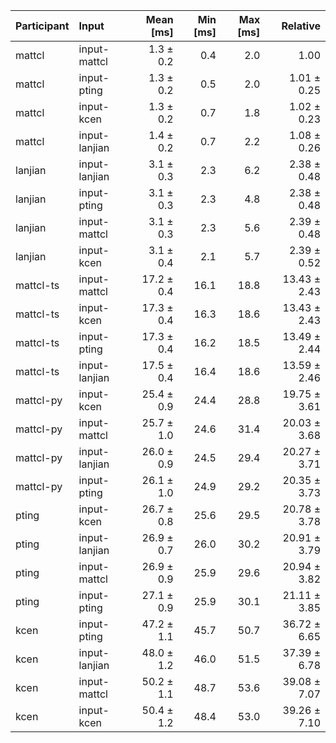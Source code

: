 | Participant | Input | Mean [ms] | Min [ms] | Max [ms] | Relative |
|:---|:---|---:|---:|---:|---:|
| mattcl | input-mattcl | 1.3 ± 0.2 | 0.4 | 2.0 | 1.00 |
| mattcl | input-pting | 1.3 ± 0.2 | 0.5 | 2.0 | 1.01 ± 0.25 |
| mattcl | input-kcen | 1.3 ± 0.2 | 0.7 | 1.8 | 1.02 ± 0.23 |
| mattcl | input-lanjian | 1.4 ± 0.2 | 0.7 | 2.2 | 1.08 ± 0.26 |
| lanjian | input-lanjian | 3.1 ± 0.3 | 2.3 | 6.2 | 2.38 ± 0.48 |
| lanjian | input-pting | 3.1 ± 0.3 | 2.3 | 4.8 | 2.38 ± 0.48 |
| lanjian | input-mattcl | 3.1 ± 0.3 | 2.3 | 5.6 | 2.39 ± 0.48 |
| lanjian | input-kcen | 3.1 ± 0.4 | 2.1 | 5.7 | 2.39 ± 0.52 |
| mattcl-ts | input-mattcl | 17.2 ± 0.4 | 16.1 | 18.8 | 13.43 ± 2.43 |
| mattcl-ts | input-kcen | 17.3 ± 0.4 | 16.3 | 18.6 | 13.43 ± 2.43 |
| mattcl-ts | input-pting | 17.3 ± 0.4 | 16.2 | 18.5 | 13.49 ± 2.44 |
| mattcl-ts | input-lanjian | 17.5 ± 0.4 | 16.4 | 18.6 | 13.59 ± 2.46 |
| mattcl-py | input-kcen | 25.4 ± 0.9 | 24.4 | 28.8 | 19.75 ± 3.61 |
| mattcl-py | input-mattcl | 25.7 ± 1.0 | 24.6 | 31.4 | 20.03 ± 3.68 |
| mattcl-py | input-lanjian | 26.0 ± 0.9 | 24.5 | 29.4 | 20.27 ± 3.71 |
| mattcl-py | input-pting | 26.1 ± 1.0 | 24.9 | 29.2 | 20.35 ± 3.73 |
| pting | input-kcen | 26.7 ± 0.8 | 25.6 | 29.5 | 20.78 ± 3.78 |
| pting | input-lanjian | 26.9 ± 0.7 | 26.0 | 30.2 | 20.91 ± 3.79 |
| pting | input-mattcl | 26.9 ± 0.9 | 25.9 | 29.6 | 20.94 ± 3.82 |
| pting | input-pting | 27.1 ± 0.9 | 25.9 | 30.1 | 21.11 ± 3.85 |
| kcen | input-pting | 47.2 ± 1.1 | 45.7 | 50.7 | 36.72 ± 6.65 |
| kcen | input-lanjian | 48.0 ± 1.2 | 46.0 | 51.5 | 37.39 ± 6.78 |
| kcen | input-mattcl | 50.2 ± 1.1 | 48.7 | 53.6 | 39.08 ± 7.07 |
| kcen | input-kcen | 50.4 ± 1.2 | 48.4 | 53.0 | 39.26 ± 7.10 |
